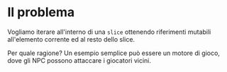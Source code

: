 # Il problema

Vogliamo iterare all'interno di una `slice` ottenendo riferimenti mutabili all'elemento corrente ed al resto dello slice.

Per quale ragione? Un esempio semplice può essere un motore di gioco, dove gli NPC possono attaccare i giocatori vicini.
